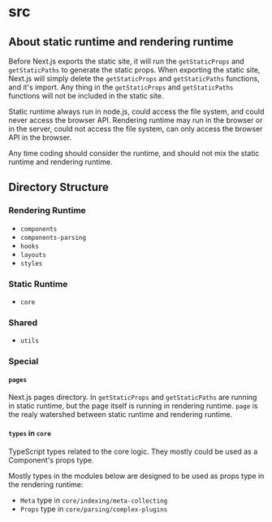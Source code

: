 # src

## About static runtime and rendering runtime

Before Next.js exports the static site, it will run the `getStaticProps` and `getStaticPaths` to generate the static props.
When exporting the static site, Next.js will simply delete the `getStaticProps` and `getStaticPaths` functions, and it's import.
Any thing in the `getStaticProps` and `getStaticPaths` functions will not be included in the static site.

Static runtime always run in node.js, could access the file system, and could never access the browser API.
Rendering runtime may run in the browser or in the server, could not access the file system, can only access the browser API in the browser.

Any time coding should consider the runtime, and should not mix the static runtime and rendering runtime.

## Directory Structure

### Rendering Runtime

- `components`
- `components-parsing`
- `hooks`
- `layouts`
- `styles`

### Static Runtime

- `core`

### Shared

- `utils`

### Special

#### `pages` 

Next.js pages directory. 
In `getStaticProps` and `getStaticPaths` are running in static runtime, but the page itself is running in rendering runtime.
`page` is the realy watershed between static runtime and rendering runtime.

#### `types` in `core`

TypeScript types related to the core logic.
They mostly could be used as a Component's props type.

Mostly types in the modules below are designed to be used as props type in the rendering runtime:

- `Meta` type in `core/indexing/meta-collecting`
- `Props` type in `core/parsing/complex-plugins`
